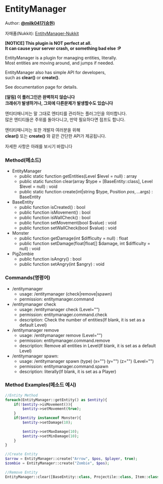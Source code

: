 # EntityManager   
  
Author: **[@milk0417(승원)](https://github.com/milk0417)**  
  
자매품(Nukkit): [EntityManager-Nukkit](https://github.com/SW-Team/EntityManager)
    
**[NOTICE] This plugin is NOT perfect at all.  
It can cause your server crash, or something bad else :P**
  
EntityManager is a plugin for managing entities, literally.  
Most entities are moving around, and jumps if needed.  
  
EntityManager also has simple API for developers,  
such as **clear()** or **create()**.  
  
See documentation page for details.  
  
**[알림] 이 플러그인은 완벽하지 않습니다  
크래쉬가 발생하거나, 그외에 다른문제가 발생할수도 있습니다**  
  
엔티티매니저는 말 그대로 엔티티를 관리하는 플러그인을 의미합니다.  
많은 엔티티들은 주위를 돌아다니고, 만약 필요하다면 점프도 합니다.  

엔티티매니저는 또한 개발자 여러분을 위해  
**clear()** 또는 **create()** 와 같은 간단한 API가 제공됩니다.  
  
자세한 사항은 아래를 보시기 바랍니다

### Method(메소드)
  * EntityManager
    * public static function getEntities(Level $level = null) : array
    * public static function clear(array $type = [BaseEntity::class], Level $level = null) : void
    * public static function create(int|string $type, Position $pos, ...$args) : BaseEntity
  * BaseEntity
    * public function isCreated() : bool
    * public function isMovement() : bool
    * public function isWallCheck() : bool
    * public function setMovement(bool $value) : void
    * public function setWallCheck(bool $value) : void
  * Monster
    * public function getDamage(int $difficulty = null) : float
    * public function setDamage(float|float[] $damage, int $difficulty = null) : void
  * PigZombie
    * public function isAngry() : bool
    * public function setAngry(int $angry) : void
  
### Commands(명령어)
  * /entitymanager
    * usage: /entitymanager (check|remove|spawn)
    * permission: entitymanager.command
  * /entitymanager check
    * usage: /entitymanager check (Level="")
    * permission: entitymanager.command.check
    * description: Check the number of entities(If blank, it is set as a default Level)
  * /entitymanager remove
    * usage: /entitymanager remove (Level="")
    * permission: entitymanager.command.remove
    * description: Remove all entities in Level(If blank, it is set as a default Level)
  * /entitymanager spawn:
    * usage: /entitymanager spawn (type) (x="") (y="") (z="") (Level="")
    * permission: entitymanager.command.spawn
    * description: literally(If blank, it is set as a Player)

### Method Examples(메소드 예시)
``` php  
//Entity Method
foreach(EntityManager::getEntity() as $entity){
    if(!$entity->isMovement()){  
        $entity->setMovement(true);  
    }  
    if($entity instanceof Monster){
        $entity->setDamage(10);
          
        $entity->setMaxDamage(10);
        $entity->setMinDamage(10);
    }
}
  
//Create Entity  
$arrow = EntityManager::create("Arrow", $pos, $player, true);
$zombie = EntityManager::create("Zombie", $pos);  
  
//Remove Entity  
EntityManager::clear([BaseEntity::class, Projectile::class, Item::class]);  
```
